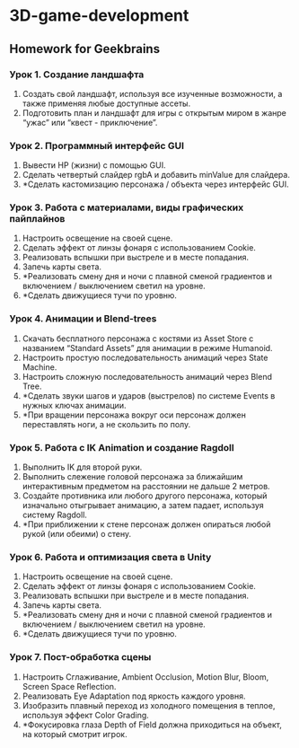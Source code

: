 # 3D-game-development
## Homework for Geekbrains


### Урок 1. Создание ландшафта

1. Создать свой ландшафт, используя все изученные возможности, а также применяя любые доступные ассеты.
2. Подготовить план и ландшафт для игры с открытым миром в жанре “ужас” или “квест - приключение”.


### Урок 2. Программный интерфейс GUI

1. Вывести HP (жизни) с помощью GUI.
2. Сделать четвертый слайдер rgbA и добавить minValue для слайдера.
3. *Сделать кастомизацию персонажа / объекта через интерфейс GUI.


### Урок 3. Работа с материалами, виды графических пайплайнов

1. Настроить освещение на своей сцене.
2. Сделать эффект от линзы фонаря с использованием Cookie.
3. Реализовать вспышки при выстреле и в месте попадания.
4. Запечь карты света.
5. *Реализовать смену дня и ночи с плавной сменой градиентов и включением / выключением светил на уровне.
6. *Сделать движущиеся тучи по уровню.


### Урок 4. Анимации и Blend-trees

1. Скачать бесплатного персонажа с костями из Asset Store с названием “Standard Assets” для анимации в режиме Humanoid.
2. Настроить простую последовательность анимаций через State Machine.
3. Настроить сложную последовательность анимаций через Blend Tree.
4. *Сделать звуки шагов и ударов (выстрелов) по системе Events в нужных ключах анимации.
5. *При вращении персонажа вокруг оси персонаж должен переставлять ноги, а не скользить по полу.


### Урок 5. Работа с IK Animation и создание Ragdoll

1. Выполнить IK для второй руки.
2. Выполнить слежение головой персонажа за ближайшим интерактивным предметом на расстоянии не дальше 2 метров.
3. Создайте противника или любого другого персонажа, который изначально отыгрывает анимацию, а затем падает, используя систему Ragdoll.
4. *При приближении к стене персонаж должен опираться любой рукой (или обеими) о стену.

### Урок 6. Работа и оптимизация света в Unity

1. Настроить освещение на своей сцене.
2. Сделать эффект от линзы фонаря с использованием Cookie.
3. Реализовать вспышки при выстреле и в месте попадания.
4. Запечь карты света.
5. *Реализовать смену дня и ночи с плавной сменой градиентов и включением / выключением светил на уровне.
6. *Сделать движущиеся тучи по уровню.


### Урок 7. Пост-обработка сцены

1. Настроить Сглаживание, Ambient Occlusion, Motion Blur, Bloom, Screen Space Reflection.
2. Реализовать Eye Adaptation под яркость каждого уровня.
3. Изобразить плавный переход из холодного помещения в теплое, используя эффект Color Grading.
4. *Фокусировка глаза Depth of Field должна приходиться на объект, на который смотрит игрок.
